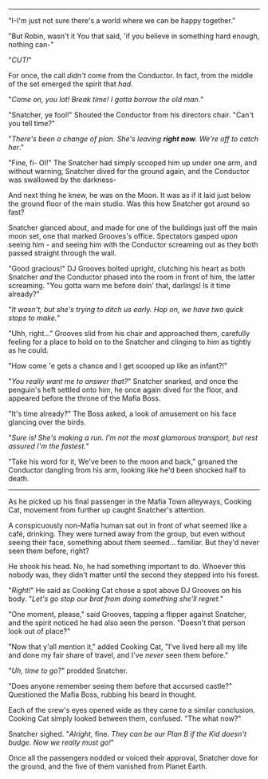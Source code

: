 ----

"I-I'm just not sure there's a world where we can be happy together."

"But Robin, wasn't it You that said, 'if you believe in something hard enough, nothing can-"

"*CUT!*"

For once, the call *didn't* come from the Conductor. In fact, from the middle of the set emerged the spirit that *had*.

"*Come on, you lot! Break time! I gotta borrow the old man.*"

"Snatcher, ye fool!" Shouted the Conductor from his directors chair. "Can't you tell time?"

"*There's been a change of plan. She's leaving **right now**. We're off to catch her*."

"Fine, fi- OI!" The Snatcher had simply scooped him up under one arm, and without warning, Snatcher dived for the ground again, and the Conductor was swallowed by the darkness-

And next thing he knew, he was on the Moon. It was as if it laid just below the ground floor of the main studio. Was this how Snatcher got around so fast?

Snatcher glanced about, and made for one of the buildings just off the main moon set, one that marked Grooves's office. Spectators gasped upon seeing him - and seeing him with the Conductor screaming out as they both passed straight through the wall.

"Good gracious!" DJ Grooves bolted upright, clutching his heart as both Snatcher *and* the Conductor phased into the room in front of him, the latter screaming. "You gotta warn me before doin' that, darlings! Is it time already?"

"*It wasn't, but she's trying to ditch us early. Hop on, we have two quick stops to make.*"

"Uhh, right..." Grooves slid from his chair and approached them, carefully feeling for a place to hold on to the Snatcher and clinging to him as tightly as he could.

"How come 'e gets a chance and I get scooped up like an infant?!" 

"*You really want me to answer that?*" Snatcher snarked, and once the penguin's heft settled onto him, he once again dived for the floor, and appeared before the throne of the Mafia Boss.

"It's time already?" The Boss asked, a look of amusement on his face glancing over the birds.

"*Sure is! She's making a run. I'm not the most glamorous transport, but rest assured I'm the fastest.*"

"Take his word for it, We've been to the moon and back," groaned the Conductor dangling from his arm, looking like he'd been shocked half to death.

----

As he picked up his final passenger in the Mafia Town alleyways, Cooking Cat, movement from further up caught Snatcher's attention.

A conspicuously non-Mafia human sat out in front of what seemed like a café, drinking. They were turned away from the group, but even without seeing their face, something about them seemed... familiar. But they'd never seen them before, right?

He shook his head. No, he had something important to do. Whoever this nobody was, they didn't matter until the second they stepped into his forest.

"*Right!*" He said as Cooking Cat chose a spot above DJ Grooves on his body. "*Let's go stop our brat from doing something she'll regret.*"

"One moment, please," said Grooves, tapping a flipper against Snatcher, and the spirit noticed he had also seen the person. "Doesn't that person look out of place?"

"Now that y'all mention it," added Cooking Cat, "I've lived here all my life and done my fair share of travel, and I've *never* seen them before."

"*Uh, time to go?*" prodded Snatcher.

"Does anyone remember seeing them before that accursed castle?" Questioned the Mafia Boss, rubbing his beard in thought.

Each of the crew's eyes opened wide as they came to a similar conclusion. Cooking Cat simply looked between them, confused. "The what now?"

Snatcher sighed. "*Alright,* fine. *They can be our Plan B if the Kid doesn't budge. Now we really must go!*"

Once all the passengers nodded or voiced their approval, Snatcher dove for the ground, and the five of them vanished from Planet Earth.